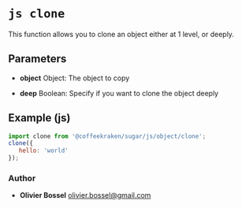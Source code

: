 




# ```js clone ```


This function allows you to clone an object either at 1 level, or deeply.

## Parameters

- **object**  Object: The object to copy

- **deep**  Boolean: Specify if you want to clone the object deeply



## Example (js)

```js
import clone from '@coffeekraken/sugar/js/object/clone';
clone({
   hello: 'world'
});
```


### Author
- **Olivier Bossel** <a href="mailto:olivier.bossel@gmail.com">olivier.bossel@gmail.com</a> 



